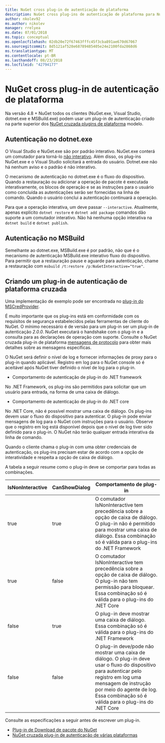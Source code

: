 ```yaml
---
title: NuGet cross plug-in de autenticação de plataforma
description: NuGet cross plug-ins de autenticação de plataforma para NuGet.exe, dotnet.exe, msbuild.exe e Visual Studio
author: nkolev92
ms.author: nikolev
manager: rrelyea
ms.date: 07/01/2018
ms.topic: conceptual
ms.openlocfilehash: 02db20e72f67463fffc45f3cba891ae670d67067
ms.sourcegitcommit: 8d5121af528e68789485405e24e2100fda2868d6
ms.translationtype: MT
ms.contentlocale: pt-BR
ms.lasthandoff: 08/23/2018
ms.locfileid: "42794177"
---
```

# <a name="nuget-cross-platform-authentication-plugin"></a>NuGet cross plug-in de autenticação de plataforma

Na versão 4.8 + NuGet todos os clientes (NuGet.exe, Visual Studio, dotnet.exe e MSBuild.exe) podem usar um plug-in de autenticação criado na parte superior dos [NuGet cruzada plugins de plataforma](NuGet-Cross-Platform-Plugins.md) modelo.

## <a name="authentication-in-dotnetexe"></a>Autenticação no dotnet.exe

O Visual Studio e NuGet.exe são por padrão interativo. NuGet.exe conterá um comutador para torná-lo [não interativo](../../tools/nuget-exe-CLI-Reference.md).
Além disso, os plug-ins NuGet.exe e o Visual Studio solicitará a entrada do usuário.
Dotnet.exe não há nenhum aviso e o padrão é não interativo.

O mecanismo de autenticação no dotnet.exe é o fluxo do dispositivo. Quando a restauração ou adicionar a operação de pacote é executada interativamente, os blocos de operação e se as instruções para o usuário como concluída as autenticações serão ser fornecidas na linha de comando.
Quando o usuário conclui a autenticação continuará a operação.

Para que a operação interativa, um deve passar `--interactive`.
Atualmente, apenas explícito `dotnet restore` e `dotnet add package` comandos dão suporte a um comutador interativo.
Não há nenhuma opção interativa na `dotnet build` e `dotnet publish`.

## <a name="authentication-in-msbuild"></a>Autenticação no MSBuild

Semelhante ao dotnet.exe, MSBuild.exe é por padrão, não que é o mecanismo de autenticação MSBuild.exe interativo fluxo do dispositivo.
Para permitir que a restauração pause e aguarde para autenticação, chame a restauração com `msbuild /t:restore /p:NuGetInteractive="true"`.

## <a name="creating-a-cross-platform-authentication-plugin"></a>Criando um plug-in de autenticação de plataforma cruzada

Uma implementação de exemplo pode ser encontrada no [plug-in do MSCredProvider](https://github.com/Microsoft/mscredprovider).

É muito importante que os plug-ins está em conformidade com os requisitos de segurança estabelecidos pelas ferramentas de cliente do NuGet.
O mínimo necessário é de versão para um plug-in ser um plug-in de autenticação *2.0.0*.
NuGet executará o handshake com o plug-in e a consulta para as declarações de operação com suporte.
Consulte o NuGet cruzada plug-in de plataforma [mensagens de protocolo](NuGet-Cross-Platform-Plugins.md#protocol-messages-index) para obter mais detalhes sobre as mensagens específicas.

O NuGet será definir o nível de log e fornecer informações de proxy para o plug-in quando aplicável.
Registro em log para o NuGet console só é aceitável após NuGet tiver definido o nível de log para o plug-in.

- Comportamento de autenticação de plug-in do .NET framework

No .NET Framework, os plug-ins são permitidos para solicitar que um usuário para entrada, na forma de uma caixa de diálogo.

- Comportamento de autenticação de plug-in do .NET core

No .NET Core, não é possível mostrar uma caixa de diálogo. Os plug-ins devem usar o fluxo do dispositivo para autenticar.
O plug-in pode enviar mensagens de log para o NuGet com instruções para o usuário.
Observe que o registro em log está disponível depois que o nível de log tiver sido definido para o plug-in.
O NuGet não terão qualquer entrada interativa da linha de comando.

Quando o cliente chama o plug-in com uma obter credenciais de autenticação, os plug-ins precisam estar de acordo com a opção de interatividade e respeita a opção de caixa de diálogo. 

A tabela a seguir resume como o plug-in deve se comportar para todas as combinações.

| IsNonInteractive | CanShowDialog | Comportamento de plug-in |
| ---------------- | ------------- | --------------- |
| true | true | O comutador IsNonInteractive tem precedência sobre a opção de caixa de diálogo. O plug-in não é permitido para mostrar uma caixa de diálogo. Essa combinação só é válida para o plug-ins do .NET Framework |
| true | false | O comutador IsNonInteractive tem precedência sobre a opção de caixa de diálogo. O plug-in não tem permissão para bloquear. Essa combinação só é válida para o plug-ins do .NET Core |
| false | true | O plug-in deve mostrar uma caixa de diálogo. Essa combinação só é válida para o plug-ins do .NET Framework |
| false | false | O plug-in deve/pode não mostrar uma caixa de diálogo. O plug-in deve usar o fluxo do dispositivo para autenticar pelo registro em log uma mensagem de instrução por meio do agente de log. Essa combinação só é válida para o plug-ins do .NET Core |

Consulte as especificações a seguir antes de escrever um plug-in.

- [Plug-in de Download de pacote do NuGet](https://github.com/NuGet/Home/wiki/NuGet-Package-Download-Plugin)
- [NuGet cruzada plug-in de autenticação de várias plataformas](https://github.com/NuGet/Home/wiki/NuGet-cross-plat-authentication-plugin)
